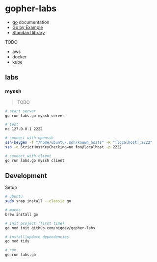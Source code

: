 # gopher-labs

* [go](https://go.dev/doc) documentation
* [Go by Example](https://gobyexample.com)
* [Standard library](https://pkg.go.dev/std)

TODO
* aws
* docker
* kube

## labs

### myssh

> TODO

```bash
# start server
go run labs.go myssh server

# test
nc 127.0.0.1 2222

# connect with openssh
ssh-keygen -f "/home/ubuntu/.ssh/known_hosts" -R "[localhost]:2222"
ssh -o StrictHostKeyChecking=no foo@localhost -p 2222

# connect with client
go run labs.go myssh client
```

## Development

Setup
```bash
# ubuntu
sudo snap install --classic go

# macos
brew install go

# init project (first time)
go mod init github.com/niqdev/gopher-labs

# install|update dependencies
go mod tidy

# run
go run labs.go
```
